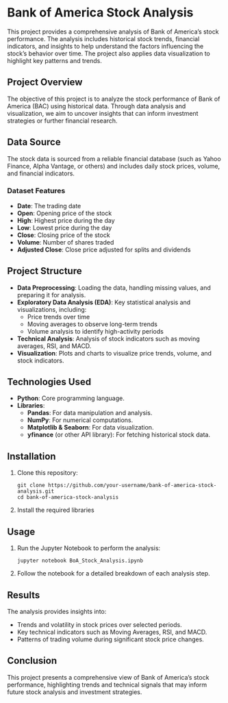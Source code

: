 <!DOCTYPE html>
<html lang="en">
<head>
  <meta charset="UTF-8">
  <meta name="viewport" content="width=device-width, initial-scale=1.0">
</head>
<body>
  <h1>Bank of America Stock Analysis</h1>
  <p>
    This project provides a comprehensive analysis of Bank of America’s stock performance. The analysis includes historical stock trends, financial indicators, and insights to help understand the factors influencing the stock’s behavior over time. The project also applies data visualization to highlight key patterns and trends.
  </p>

  <h2>Project Overview</h2>
  <p>
    The objective of this project is to analyze the stock performance of Bank of America (BAC) using historical data. Through data analysis and visualization, we aim to uncover insights that can inform investment strategies or further financial research.
  </p>

  <h2>Data Source</h2>
  <p>
    The stock data is sourced from a reliable financial database (such as Yahoo Finance, Alpha Vantage, or others) and includes daily stock prices, volume, and financial indicators.
  </p>

  <h3>Dataset Features</h3>
  <ul>
    <li><strong>Date</strong>: The trading date</li>
    <li><strong>Open</strong>: Opening price of the stock</li>
    <li><strong>High</strong>: Highest price during the day</li>
    <li><strong>Low</strong>: Lowest price during the day</li>
    <li><strong>Close</strong>: Closing price of the stock</li>
    <li><strong>Volume</strong>: Number of shares traded</li>
    <li><strong>Adjusted Close</strong>: Close price adjusted for splits and dividends</li>
  </ul>

  <h2>Project Structure</h2>
  <ul>
    <li><strong>Data Preprocessing</strong>: Loading the data, handling missing values, and preparing it for analysis.</li>
    <li><strong>Exploratory Data Analysis (EDA)</strong>: Key statistical analysis and visualizations, including:
      <ul>
        <li>Price trends over time</li>
        <li>Moving averages to observe long-term trends</li>
        <li>Volume analysis to identify high-activity periods</li>
      </ul>
    </li>
    <li><strong>Technical Analysis</strong>: Analysis of stock indicators such as moving averages, RSI, and MACD.</li>
    <li><strong>Visualization</strong>: Plots and charts to visualize price trends, volume, and stock indicators.</li>
  </ul>

  <h2>Technologies Used</h2>
  <ul>
    <li><strong>Python</strong>: Core programming language.</li>
    <li><strong>Libraries</strong>:
      <ul>
        <li><strong>Pandas</strong>: For data manipulation and analysis.</li>
        <li><strong>NumPy</strong>: For numerical computations.</li>
        <li><strong>Matplotlib & Seaborn</strong>: For data visualization.</li>
        <li><strong>yfinance</strong> (or other API library): For fetching historical stock data.</li>
      </ul>
    </li>
  </ul>

  <h2>Installation</h2>
  <ol>
    <li>Clone this repository:
      <pre><code>git clone https://github.com/your-username/bank-of-america-stock-analysis.git
cd bank-of-america-stock-analysis</code></pre>
    </li>
    <li>Install the required libraries
    </li>
  </ol>

  <h2>Usage</h2>
  <ol>
    <li>Run the Jupyter Notebook to perform the analysis:
      <pre><code>jupyter notebook BoA_Stock_Analysis.ipynb</code></pre>
    </li>
    <li>Follow the notebook for a detailed breakdown of each analysis step.</li>
  </ol>

  <h2>Results</h2>
  <p>
    The analysis provides insights into:
  </p>
  <ul>
    <li>Trends and volatility in stock prices over selected periods.</li>
    <li>Key technical indicators such as Moving Averages, RSI, and MACD.</li>
    <li>Patterns of trading volume during significant stock price changes.</li>
  </ul>

  <h2>Conclusion</h2>
  <p>
    This project presents a comprehensive view of Bank of America’s stock performance, highlighting trends and technical signals that may inform future stock analysis and investment strategies.
  </p>
</body>
</html>
